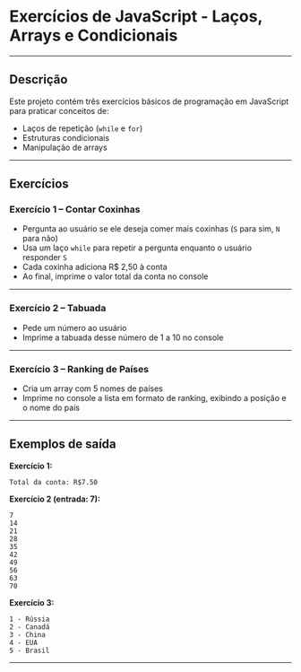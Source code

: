 

# Exercícios de JavaScript - Laços, Arrays e Condicionais
---

## Descrição

Este projeto contém três exercícios básicos de programação em JavaScript para praticar conceitos de:

* Laços de repetição (`while` e `for`)
* Estruturas condicionais
* Manipulação de arrays

---

## Exercícios

### Exercício 1 – Contar Coxinhas

* Pergunta ao usuário se ele deseja comer mais coxinhas (`S` para sim, `N` para não)
* Usa um laço `while` para repetir a pergunta enquanto o usuário responder `S`
* Cada coxinha adiciona R\$ 2,50 à conta
* Ao final, imprime o valor total da conta no console

---

### Exercício 2 – Tabuada

* Pede um número ao usuário
* Imprime a tabuada desse número de 1 a 10 no console

---

### Exercício 3 – Ranking de Países

* Cria um array com 5 nomes de países
* Imprime no console a lista em formato de ranking, exibindo a posição e o nome do país

---

## Exemplos de saída

**Exercício 1:**

```
Total da conta: R$7.50
```

**Exercício 2 (entrada: 7):**

```
7
14
21
28
35
42
49
56
63
70
```

**Exercício 3:**

```
1 - Rússia
2 - Canadá
3 - China
4 - EUA
5 - Brasil
```

---

